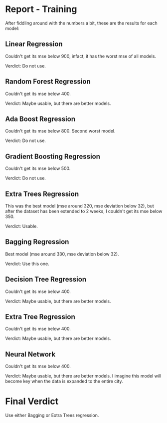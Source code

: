 # Report - Training

After fiddling around with the numbers a bit, these are the results for each model:

## Linear Regression

Couldn't get its mse below 900, infact, it has the worst mse of all models.

Verdict: Do not use.

## Random Forest Regression

Couldn't get its mse below 400.

Verdict: Maybe usable, but there are better models.

## Ada Boost Regression

Couldn't get its mse below 800. Second worst model.

Verdict: Do not use.

## Gradient Boosting Regression

Couldn't get its mse below 500.

Verdict: Do not use.

## Extra Trees Regression

This was the best model (mse around 320, mse deviation below 32), but after the dataset has been extended to 2 weeks, I couldn't get its mse below 350.

Verdict: Usable.

## Bagging Regression

Best model (mse around 330, mse deviation below 32).

Verdict: Use this one.

## Decision Tree Regression

Couldn't get its mse below 400.

Verdict: Maybe usable, but there are better models.

## Extra Tree Regression

Couldn't get its mse below 400.

Verdict: Maybe usable, but there are better models.

## Neural Network

Couldn't get its mse below 400.

Verdict: Maybe usable, but there are better models. I imagine this model will become key when the data is expanded to the entire city.

# Final Verdict

Use either Bagging or Extra Trees regression.